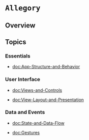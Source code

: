 # ``Allegory``

## Overview



## Topics

### Essentials

- <doc:App-Structure-and-Behavior>

### User Interface

- <doc:Views-and-Controls>

- <doc:View-Layout-and-Presentation>

### Data and Events

- <doc:State-and-Data-Flow>

- <doc:Gestures>
